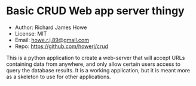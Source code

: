 # Basic CRUD Web app server thingy

* Author: Richard James Howe
* License: MIT
* Email: howe.r.j.89@gmail.com
* Repo: https://github.com/howerj/crud

This is a python application to create a web-server that will accept URLs
containing data from anywhere, and only allow certain users access to query the
database results. It is a working application, but it is meant more as a
skeleton to use for other applications.
